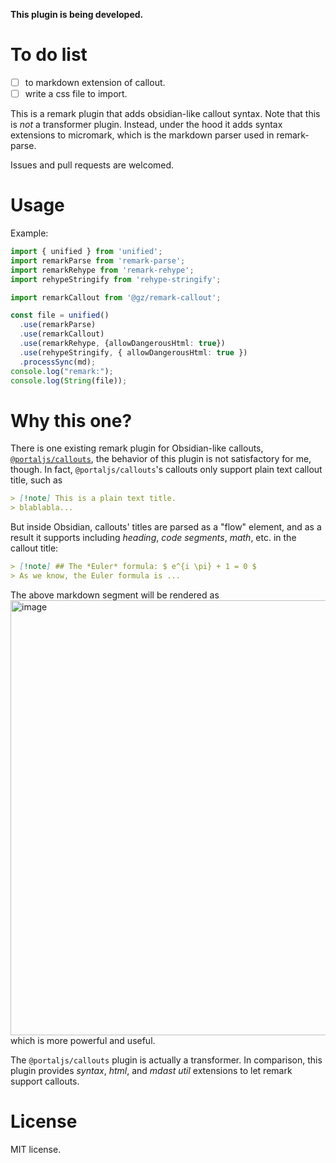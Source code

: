 **This plugin is being developed.**

# To do list

- [ ] to markdown extension of callout.
- [ ] write a css file to import.

This is a remark plugin that adds obsidian-like callout syntax.
Note that this is *not* a transformer plugin. Instead,
under the hood it adds syntax extensions to micromark, which is the markdown parser used in remark-parse.

Issues and pull requests are welcomed.

# Usage

Example:
```ts
import { unified } from 'unified';
import remarkParse from 'remark-parse';
import remarkRehype from 'remark-rehype';
import rehypeStringify from 'rehype-stringify';

import remarkCallout from '@gz/remark-callout';

const file = unified()
  .use(remarkParse)
  .use(remarkCallout)
  .use(remarkRehype, {allowDangerousHtml: true})
  .use(rehypeStringify, { allowDangerousHtml: true })
  .processSync(md);
console.log("remark:");
console.log(String(file));
```

# Why this one?

There is one existing remark plugin for Obsidian-like callouts,
[`@portaljs/callouts`](https://www.npmjs.com/package/@portaljs/remark-callouts),
the behavior of this plugin is not satisfactory for me, though.
In fact, `@portaljs/callouts`'s callouts only support plain text callout title,
such as
```markdown
> [!note] This is a plain text title.
> blablabla...
```
But inside Obsidian, callouts' titles are parsed as a "flow" element,
and as a result it supports including *heading*, *code segments*, *math*, etc.
in the callout title:
```markdown
> [!note] ## The *Euler* formula: $ e^{i \pi} + 1 = 0 $
> As we know, the Euler formula is ...
```
The above markdown segment will be rendered as
<img width="696" alt="image" src="https://github.com/rk-terence/gz-remark-callout/assets/28799257/7dbfd1e4-392a-4259-8e72-5fd25e2ef537">
which is more powerful and useful.

The `@portaljs/callouts` plugin is actually a transformer. In comparison, this plugin
provides *syntax*, *html*, and *mdast util* extensions to let remark support callouts.

# License

MIT license.
